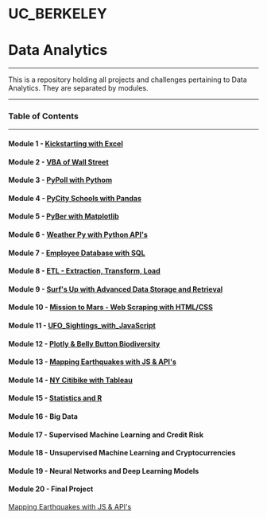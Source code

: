 # UC_BERKELEY
# Data Analytics
_______________________
This is a repository holding all projects and challenges pertaining to Data Analytics. They are separated by modules.
______________________

### Table of Contents
_____________________

#### Module 1 - [Kickstarting with Excel](https://github.com/razariah/UC_BERKELEY/tree/main/1_Kickstarting_with_Excel)

#### Module 2 - [VBA of Wall Street](https://github.com/razariah/UC_BERKELEY/tree/main/2_VBA_of_Wall_Street)

#### Module 3 - [PyPoll with Pythom](https://github.com/razariah/UC_BERKELEY/tree/main/3_Py_Poll_with_Python)

#### Module 4 - [PyCity Schools with Pandas](https://github.com/razariah/UC_BERKELEY/tree/main/4_PyCity_Schools_with_Pandas)

#### Module 5 - [PyBer with Matplotlib](https://github.com/razariah/UC_BERKELEY/tree/main/5_PyBer_with_Matplotlib)

#### Module 6 - [Weather Py with Python API's](https://github.com/razariah/UC_BERKELEY/tree/main/6_WeatherPy_with_Python_APIs)

#### Module 7 - [Employee Database with SQL](https://github.com/razariah/UC_BERKELEY/tree/main/7_Employee_Database_with_SQL)

#### Module 8 - [ETL - Extraction, Transform, Load](https://github.com/razariah/UC_BERKELEY/tree/main/8_ETL_Extract_Transorm_Load)

#### Module 9 - [Surf's Up with Advanced Data Storage and Retrieval](https://github.com/razariah/UC_BERKELEY/tree/main/9_Surfs_Up_with_Advanced_Data_Storage_and_Retrieval)

#### Module 10 - [Mission to Mars - Web Scraping with HTML/CSS](https://github.com/razariah/UC_BERKELEY/tree/main/10_Mission_to_Mars_Web_Scraping_with_HTML_CSS)

#### Module 11 - [UFO_Sightings_with_JavaScript](https://github.com/razariah/UC_BERKELEY/tree/main/11_UFO_Sightings_with_JavaScript)

#### Module 12 - [Plotly & Belly Button Biodiversity](https://github.com/razariah/UC_BERKELEY/tree/main/12_Plotly_and_Belly_Button_Biodiversity)

#### Module 13 - [Mapping Earthquakes with JS & API's](https://github.com/razariah/UC_BERKELEY/tree/main/13_Mapping_Earthquakes_with_JS_and_APIs/mapbox-practice)

#### Module 14 - [NY Citibike with Tableau](https://github.com/razariah/UC_BERKELEY/tree/main/14_NY_Citibike_with_Tableau)

#### Module 15 - [Statistics and R](https://github.com/razariah/UC_BERKELEY/tree/main/15_Statistics_and_R)

#### Module 16 - Big Data

#### Module 17 - Supervised Machine Learning and Credit Risk

#### Module 18 - Unsupervised Machine Learning and Cryptocurrencies

#### Module 19 - Neural Networks and Deep Learning Models

#### Module 20 - Final Project


[Mapping Earthquakes with JS & API's](https://github.com/razariah/UC_BERKELEY/tree/main/13_Mapping_Earthquakes_with_JS_and_APIs/mapbox-practice)
